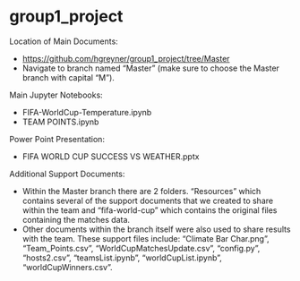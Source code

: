 # group1_project

Location of Main Documents:
-	https://github.com/hgreyner/group1_project/tree/Master 
-	Navigate to branch named “Master” (make sure to choose the Master branch with capital “M”).


Main Jupyter Notebooks:
-	FIFA-WorldCup-Temperature.ipynb
-	TEAM POINTS.ipynb


Power Point Presentation:
-	FIFA WORLD CUP SUCCESS VS WEATHER.pptx


Additional Support Documents:
-	Within the Master branch there are 2 folders. “Resources” which contains several of the support 
documents that we created to share within the team and “fifa-world-cup” which contains the original 
files containing the matches data. 
-	Other documents within the branch itself were also used to share results with the team. 
These support files include: “Climate Bar Char.png”, “Team_Points.csv”, 
“WorldCupMatchesUpdate.csv”, “config.py”, “hosts2.csv”, “teamsList.ipynb”, 
“worldCupList.ipynb”, “worldCupWinners.csv”.
